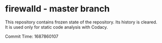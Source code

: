 # firewalld - master branch

This repository contains frozen state of the repository.
Its history is cleared. It is used only for static code
analysis with Codacy.

Commit Time: 1687860107